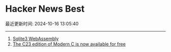 # Hacker News Best

最近更新时间: 2024-10-16 13:05:40

--- 
1. [Sqlite3 WebAssembly](https://sqlite.org/wasm/doc/trunk/index.md) 
2. [The C23 edition of Modern C is now available for free](https://gustedt.wordpress.com/2024/10/15/the-c23-edition-of-modern-c/) 
